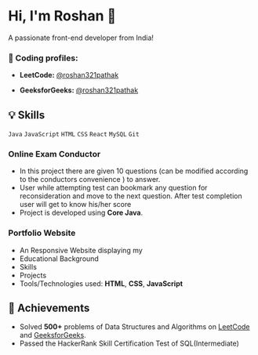 [comment]: <> (Introduction)

# Hi, I'm Roshan 👋

A passionate front-end developer from India!

[comment]: <> (Coding profiles)

### 🔗 Coding profiles:

-   **LeetCode:** [@roshan321pathak](https://leetcode.com/roshan321pathak)

-   **GeeksforGeeks:** [@roshan321pathak](https://auth.geeksforgeeks.org/user/roshan321pathak)

[comment]: <> (Skills)

## 💡 Skills

`Java` `JavaScript` `HTML` `CSS` `React` `MySQL` `Git`

[comment]: <> (Projects)

### Online Exam Conductor

-   In this project there are given 10 questions (can be modified according to the conductors convenience ) to answer.
-   User while attempting test can bookmark any question for reconsideration and move to the next question. After test completion user will get to know his/her score
-   Project is developed using **Core Java**.

### Portfolio Website

-   An Responsive Website displaying my
 - Educational Background
-  Skills
-  Projects
-  Tools/Technologies used: **HTML**, **CSS**, **JavaScript**

## 🚀 Achievements

-   Solved **500+** problems of Data Structures and Algorithms on [LeetCode](https://leetcode.com/roshan321pathak) and [GeeksforGeeks](https://auth.geeksforgeeks.org/user/roshan321pathak).
-   Passed the HackerRank Skill Certification Test of SQL(Intermediate)
